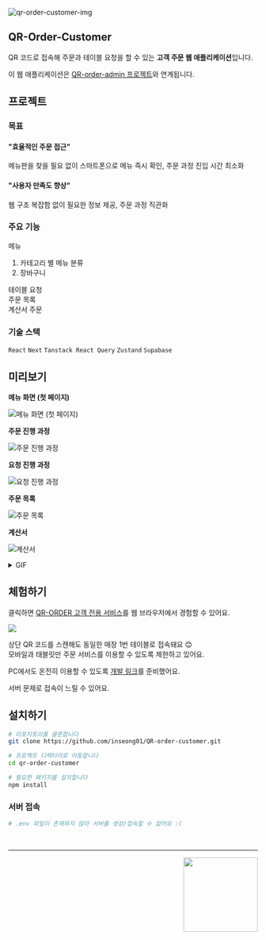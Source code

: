 ![qr-order-customer-img](./docs/src/img/qr-order-customer.png)

## QR-Order-Customer
QR 코드로 접속해 주문과 테이블 요청을 할 수 있는 **고객 주문 웹 애플리케이션**입니다.

이 웹 애플리케이션은 [QR-order-admin 프로젝트](https://github.com/inseong01/QR-order-admin)와 연계됩니다.

## 프로젝트
### 목표
#### "효율적인 주문 접근"    
메뉴판을 찾을 필요 없이 스마트폰으로 메뉴 즉시 확인, 주문 과정 진입 시간 최소화

#### "사용자 만족도 향상"    
웹 구조 복잡함 없이 필요한 정보 제공, 주문 과정 직관화

### 주요 기능 
메뉴
1. 카테고리 별 메뉴 분류
2. 장바구니
   
테이블 요청   
주문 목록    
계산서
주문

### 기술 스택
`React` `Next` `Tanstack React Query` `Zustand` `Supabase`
## 미리보기
**메뉴 화면 (첫 페이지)**

![메뉴 화면 (첫 페이지)](./docs/src/img/1-menu.png)

**주문 진행 과정**

![주문 진행 과정](./docs/src/img/2-order.png)

**요청 진행 과정**

![요청 진행 과정](./docs/src/img/3-request.png)

**주문 목록**

![주문 목록](./docs/src/img/4-orderList.png)

**계산서**

![계산서](./docs/src/img/5-bill.png)

<details>
  <summary>GIF</summary>

**매뉴 탐색**

![](./docs/src/gif/menu-1-search.gif)

**메뉴 주문**

![](./docs/src/gif/menu-2-pick%20check%20order.gif)

**직원 요청**

![](./docs/src/gif/call-3-list.gif)

**주문목록 확인**

![](./docs/src/gif/order-4-list.gif)

**계산서 확인**

![](./docs/src/gif/bill-5.gif)

</details>

## 체험하기

클릭하면 [QR-ORDER 고객 전용 서비스](https://qr-order-client.vercel.app/1)를 웹 브라우저에서 경험할 수 있어요.    

![](./docs/src/img/table-1-QRcode.png)

상단 QR 코드를 스캔해도 동일한 매장 1번 테이블로 접속돼요 😊   
모바일과 태블릿만 주문 서비스를 이용할 수 있도록 제한하고 있어요.

PC에서도 온전히 이용할 수 있도록 [개발 링크](https://qr-order-client-qcpz8hlgq-inseongs-projects-ab5eeeed.vercel.app/1)를 준비했어요.

서버 문제로 접속이 느릴 수 있어요. 

## 설치하기
```bash
# 리포지토리를 클론합니다
git clone https://github.com/inseong01/QR-order-customer.git

# 프로젝트 디렉터리로 이동합니다
cd qr-order-customer

# 필요한 패키지를 설치합니다
npm install
```

### 서버 접속
```bash
# .env 파일이 존재하지 않아 서버를 생성/접속할 수 없어요 :(
```

<br />

---

<img src="./docs/src/img/qr-order-logo.png" width="150px" align="right" />